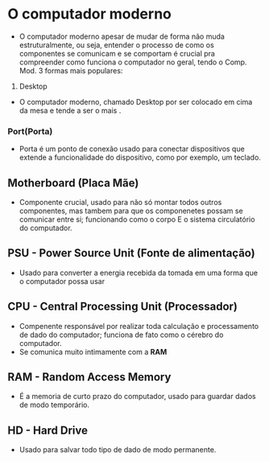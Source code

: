 # O computador moderno

- O computador moderno apesar de mudar de forma não muda estruturalmente, ou seja, entender o processo de como os componentes se comunicam e se comportam é crucial pra compreender como funciona o computador no geral, tendo o Comp. Mod. 3 formas mais populares:

1. Desktop   

- O computador moderno, chamado Desktop por ser colocado em cima da mesa e tende a ser o mais .    

### Port(Porta)    

- Porta é um ponto de conexão usado para conectar dispositivos que extende a funcionalidade do dispositivo, como por exemplo, um teclado.   

## Motherboard (Placa Mãe)    

- Componente crucial, usado para não só montar todos outros componentes, mas tambem para que os componenetes possam se comunicar entre si; funcionando como o corpo E o sistema circulatório do computador.

## PSU - Power Source Unit (Fonte de alimentação)   

- Usado para converter a energia recebida da tomada em uma forma que o computador possa usar 

## CPU - Central Processing Unit (Processador)   

- Compenente responsável por realizar toda calculação e processamento de dado do computador; funciona de fato como o cérebro do computador. 
- Se comunica muito intimamente com a **RAM**   

## RAM - Random Access Memory   

- É a memoria de curto prazo do computador, usado para guardar dados de modo temporário.    

## HD - Hard Drive   

- Usado para salvar todo tipo de dado de modo permanente.